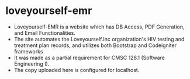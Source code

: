 # loveyourself-emr
 - Loveyourself-EMR is a website which has DB Access, PDF Generation, and Email Functionalities.
 - The site automates the Loveyourself.Inc organization's HIV testing and treatment plan records, and utilizes both Bootstrap and Codeigniter frameworks
 - It was made as a partial requirement for CMSC 128.1 (Software Engineering I).
 - The copy uploaded here is configured for localhost.
 
